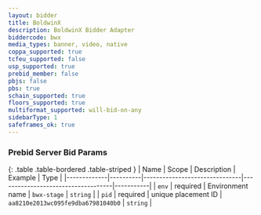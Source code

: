 ```yaml
---
layout: bidder
title: BoldwinX
description: BoldwinX Bidder Adapter
biddercode: bwx
media_types: banner, video, native
coppa_supported: true
tcfeu_supported: false
usp_supported: true
prebid_member: false
pbjs: false
pbs: true
schain_supported: true
floors_supported: true
multiformat_supported: will-bid-on-any
sidebarType: 1
safeframes_ok: true
---
```


### Prebid Server Bid Params

{: .table .table-bordered .table-striped }
| Name        | Scope    | Description                   | Example                            | Type      |
|-------------|----------|-------------------------------|------------------------------------|-----------|
| `env`       | required | Environment name              | `bwx-stage`                        | `string`  |
| `pid`       | required | unique placement ID           | `aa8210e2013wc095fe9dba67981040b0` | `string`  |

